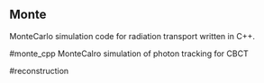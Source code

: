 ## Monte
MonteCarlo simulation code for radiation transport written in C++.

#monte_cpp
MonteCalro simulation of photon tracking for CBCT

#reconstruction
